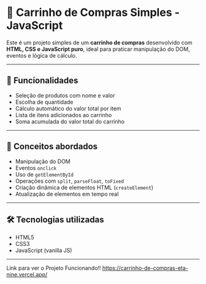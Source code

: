 # 🛒 Carrinho de Compras Simples - JavaScript

Este é um projeto simples de um **carrinho de compras** desenvolvido com **HTML, CSS e JavaScript puro**, ideal para praticar manipulação do DOM, eventos e lógica de cálculo.

---

## 🚀 Funcionalidades

- Seleção de produtos com nome e valor
- Escolha de quantidade
- Cálculo automático do valor total por item
- Lista de itens adicionados ao carrinho
- Soma acumulada do valor total do carrinho

---
## 🧠 Conceitos abordados

- Manipulação do DOM
- Eventos `onclick`
- Uso de `getElementById`
- Operações com `split`, `parseFloat`, `toFixed`
- Criação dinâmica de elementos HTML (`createElement`)
- Atualização de elementos em tempo real

---

## 🛠️ Tecnologias utilizadas

- HTML5
- CSS3
- JavaScript (vanilla JS)

---

Link para ver o Projeto Funcionando!!
https://carrinho-de-compras-eta-nine.vercel.app/
